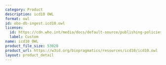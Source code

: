 ```yaml
---
category: Product
description: icd10 OWL
format: owl
id: obo-db-ingest.icd10.owl
license:
  id: https://cdn.who.int/media/docs/default-source/publishing-policies/copyright/who-faq-licensing-icd-10.pdf
  label: Custom
name: icd10 OWL
product_file_size: 53028
product_url: https://w3id.org/biopragmatics/resources/icd10/icd10.owl
layout: product_detail
---
```

